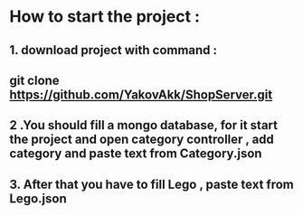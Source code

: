 # How to start the project :
## 1. download project with command :
## git clone https://github.com/YakovAkk/ShopServer.git
## 2 .You should fill a mongo database, for it start the project and open category controller , add category and paste text from Category.json
## 3. After that you have to fill Lego , paste text from Lego.json
